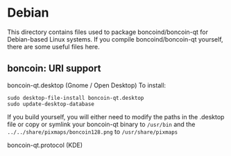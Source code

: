
Debian
====================
This directory contains files used to package boncoind/boncoin-qt
for Debian-based Linux systems. If you compile boncoind/boncoin-qt yourself, there are some useful files here.

## boncoin: URI support ##


boncoin-qt.desktop  (Gnome / Open Desktop)
To install:

	sudo desktop-file-install boncoin-qt.desktop
	sudo update-desktop-database

If you build yourself, you will either need to modify the paths in
the .desktop file or copy or symlink your boncoin-qt binary to `/usr/bin`
and the `../../share/pixmaps/boncoin128.png` to `/usr/share/pixmaps`

boncoin-qt.protocol (KDE)

